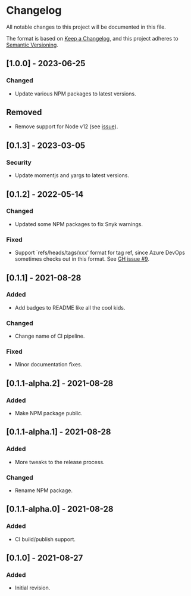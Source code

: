 # Changelog

All notable changes to this project will be documented in this file.

The format is based on [Keep a Changelog](https://keepachangelog.com/en/1.0.0/),
and this project adheres to [Semantic Versioning](https://semver.org/spec/v2.0.0.html).

## [1.0.0] - 2023-06-25

### Changed

- Update various NPM packages to latest versions.

## Removed

- Remove support for Node v12 (see [issue](https://github.com/release-flow/release-flow/issues/21)).

## [0.1.3] - 2023-03-05

### Security

- Update momentjs and yargs to latest versions.

## [0.1.2] - 2022-05-14

### Changed

- Updated some NPM packages to fix Snyk warnings.

### Fixed

- Support `refs/heads/tags/xxx' format for tag ref, since Azure DevOps sometimes checks out in this format.
  See [GH issue #9](https://github.com/release-flow/release-flow/issues/9).

## [0.1.1] - 2021-08-28

### Added
- Add badges to README like all the cool kids.

### Changed
- Change name of CI pipeline.
### Fixed
- Minor documentation fixes.

## [0.1.1-alpha.2] - 2021-08-28

### Added
- Make NPM package public.

## [0.1.1-alpha.1] - 2021-08-28

### Added
- More tweaks to the release process.

### Changed
- Rename NPM package.

## [0.1.1-alpha.0] - 2021-08-28

### Added
- CI build/publish support.

## [0.1.0] - 2021-08-27

### Added
- Initial revision.
